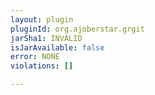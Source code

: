 ```yaml
---
layout: plugin
pluginId: org.ajoberstar.grgit
jarSha1: INVALID
isJarAvailable: false
error: NONE
violations: []

---
```

